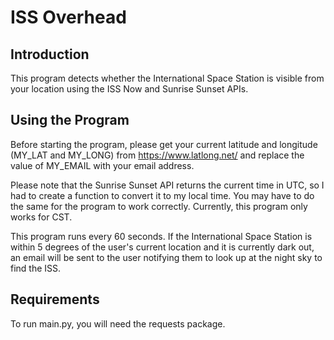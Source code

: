 # ISS Overhead

## Introduction

This program detects whether the International Space Station is visible from your location using the ISS Now and Sunrise Sunset APIs.

## Using the Program

Before starting the program, please get your current latitude and longitude (MY_LAT and MY_LONG) from https://www.latlong.net/ and replace the value of MY_EMAIL with your email address.

Please note that the Sunrise Sunset API returns the current time in UTC, so I had to create a function to convert it to my local time. You may have to do the same for the program to work correctly. Currently, this program only works for CST.

This program runs every 60 seconds. If the International Space Station is within 5 degrees of the user's current location and it is currently dark out, an email will be sent to the user notifying them to look up at the night sky to find the ISS.

## Requirements

To run main.py, you will need the requests package.
